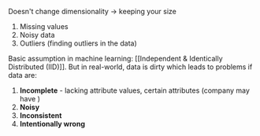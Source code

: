 Doesn't change dimensionality $\rightarrow$ keeping your size

1. Missing values
2. Noisy data
3. Outliers (finding outliers in the data)

Basic assumption in machine learning: [[Independent & Identically Distributed (IID)]]. But in real-world, data is dirty which leads to problems if data are:
1. **Incomplete** - lacking attribute values, certain attributes (company may have )
2. **Noisy**
3. **Inconsistent**
4. **Intentionally wrong**